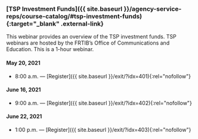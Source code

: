 ### [TSP Investment Funds]({{ site.baseurl }}/agency-service-reps/course-catalog/#tsp-investment-funds){:target="\_blank" .external-link}

This webinar provides an overview of the TSP investment funds. TSP webinars are hosted by the FRTIB’s Office of Communications and Education. This is a 1-hour webinar.

#### May 20, 2021

- 8:00 a.m. — [Register]({{ site.baseurl }}/exit/?idx=401){:rel="nofollow"}

#### June 16, 2021

- 9:00 a.m. — [Register]({{ site.baseurl }}/exit/?idx=402){:rel="nofollow"}

#### June 22, 2021

- 1:00 p.m. — [Register]({{ site.baseurl }}/exit/?idx=403){:rel="nofollow"}
